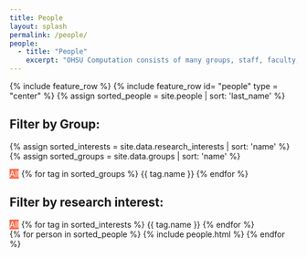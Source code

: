 ```yaml
---
title: People
layout: splash
permalink: /people/
people:
  - title: "People"
    excerpt: "OHSU Computation consists of many groups, staff, faculty, and students. If you want to join, we want you! To add yourself, look at the [instructions in the README for this repository.](https://github.com/drylabyrinth/drylabyrinth.github.io/blob/master/README.md)"
---
```


<script
  src="https://code.jquery.com/jquery-3.3.1.min.js"
  integrity="sha256-FgpCb/KJQlLNfOu91ta32o/NMZxltwRo8QtmkMRdAu8="
  crossorigin="anonymous"></script>

<script src="https://unpkg.com/imagesloaded@4/imagesloaded.pkgd.min.js"></script>

<script src="https://unpkg.com/isotope-layout@3/dist/isotope.pkgd.min.js"></script>

{% include feature_row %}
{% include feature_row id= "people" type = "center" %}
{% assign sorted_people = site.people | sort: 'last_name' %}

## Filter by Group:

{% assign sorted_interests = site.data.research_interests | sort: 'name' %}
{% assign sorted_groups = site.data.groups | sort: 'name' %}

<div class="button-group filter-button-group">
	<a class="button active btn btn--info" data-filter="*">All</a>
	{% for tag in sorted_groups %}
		<a class="button btn btn--info" data-filter=".{{ tag.acronym }}">{{ tag.name }}</a>
	{% endfor %}
</div>

## Filter by research interest:

<div class="button-group filter-button-group">
	<a class="button active btn btn--info" data-filter="*">All</a>
	{% for tag in sorted_interests %}
		<a class="button btn btn--info" data-filter=".{{ tag.tag }}">{{ tag.name }}</a>
	{% endfor %}
</div>

<div class="grid__wrapper">
	{% for person in sorted_people %}
    {% include people.html %}
  {% endfor %}
</div>



<style type="text/css">

	a.button.active {
		background: #F76B48;
		color: #fff;
	}

body {
	height: 100%;
	cursor: default;
}

#card {
	float: left;
	width: 350px;
	height: 350px;
	margin: 10% auto;
	border-radius: 8px;
	box-shadow: 0px 2px 6px rgba(0, 0, 0, 0.2), 0px 2px 6px rgba(0, 0, 0, 0.4);
}

#profile {
	cursor: grabbing;
	width: 330px;
	height: 350px;
	position: relative;
	top: 30px;
	border-radius: 8px;
}

img {
	width: 100px;
	height: 100px;
	border-radius: 100px;
	top: 32px;
	display: block;
	margin: 0 auto;
}

.card1 {
	color: rgba(38, 50, 56, 1);
	font-family: 'Roboto Condensed', sans-serif !important;
	font-size: 30px !important;
	font-weight: 700;
	text-align: center;
	position: relative;
	top: 10px;
}

.icons {
	text-align: center;
	position: relative;
}

.card2 {
	color: rgba(38, 50, 56, .87);
	font-family: 'Roboto Condensed', sans-serif !important;
	font-size: 14px !important;
	font-weight: 400;
	text-align: center;
	position: relative;
}
.card3 {
	color: rgba(38, 50, 56, .87);
	font-family: 'Roboto Condensed', sans-serif !important;
	font-size: 12px !important;
	font-weight: 400;
	text-align: center;
	position: relative;
	top: 10px;
}
</style>

<script>

	// init Isotope

	var $container = $(".grid__wrapper").imagesLoaded(function(){
		$container.isotope({
			itemSelector: '.card',
			//sortBy: 'random'
			
	  		// options
		});
	});
  
	// filter items on button click
	$('.filter-button-group').on( 'click', 'a', function() {
	  var filterValue = $(this).attr('data-filter');
	  $container.isotope({ filter: filterValue });
	});

	$('.button-group a.button').on('click', function(){
		$('.button-group a.button').removeClass('active');
		$(this).addClass('active');
	});

</script>

